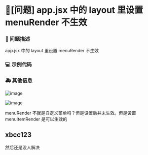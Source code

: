 # 🧐[问题] app.jsx 中的 layout 里设置 menuRender 不生效

### 🧐 问题描述

<!--
详细地描述问题，让大家都能理解
-->

app.jsx 中的 layout 里设置 menuRender 不生效

### 💻 示例代码

<!--
如果你有解决方案，在这里清晰地阐述
-->

### 🚑 其他信息

<!--
如截图等其他信息可以贴在这里
-->

![image](https://user-images.githubusercontent.com/33800707/143404926-666607d9-8ff3-4ccf-a760-8da733c293ef.png)

![image](https://user-images.githubusercontent.com/33800707/143405686-37585c61-b4da-4356-bd50-1d27ebc8c9f6.png)

menuRender 不就是自定义菜单吗？但是设置后并未生效。但是设置 menuItemRender 是可以生效的

## xbcc123

然后还是没人解决
